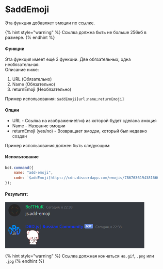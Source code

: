 # $addEmoji

Эта функция добавляет эмоции по ссылке.

{% hint style="warning" %}
Ссылка должна быть не больше 256кб в размере.
{% endhint %}

#### Функции

Эта функция имеет ещё 3 функции. Две обязательных, одна необязательная.  
Описание ниже:

1. URL \(Обязательно\)
2. Name \(Обязательно\)
3. returnEmoji \(Необязательно\)

Пример использования: `$addEmoji[url;name;returnEmoji]`

#### Опции

* URL - Ссылка на изображение\гиф из которой будет сделана эмоция
* Name - Название эмоции
* returnEmoji \(yes/no\) - Возвращает эмодзи, который был недавно создан

Пример использования должен быть следующим:

#### Использование

```javascript
bot.command({
    name: "add-emoji",
    code: `$addEmoji[https://cdn.discordapp.com/emojis/786763619438166036.png;shy_bear;yes]`
});
```

#### Результат:

![](../.gitbook/assets/discord_bsiborc5js.png)

{% hint style="warning" %}
Ссылка должная кончаться на`.gif`, `.png` или `.jpg`
{% endhint %}

